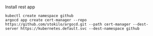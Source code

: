 ####

Install rest app

```shell
kubectl create namespace github
argocd app create cert-manager --repo https://github.com/stokilo/argocd.git --path cert-manager --dest-server https://kubernetes.default.svc --dest-namespace github
```
